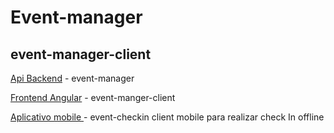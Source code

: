 # Event-manager

## event-manager-client

[Api Backend](https://github.com/Magaiwer/event-manager) - event-manager

[Frontend Angular](https://github.com/Magaiwer/event-manager-client) - event-manger-client
 
[Aplicativo mobile ](https://github.com/Magaiwer/event-checkin-mobile) - event-checkin client mobile para realizar check In offline
